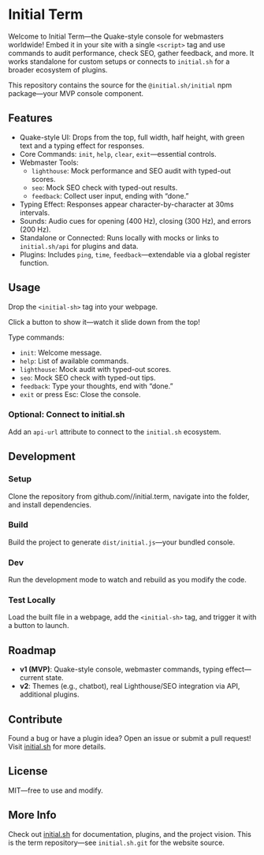 # Initial Term

Welcome to Initial Term—the Quake-style console for webmasters worldwide! Embed it in your site with a single `<script>` tag and use commands to audit performance, check SEO, gather feedback, and more. It works standalone for custom setups or connects to `initial.sh` for a broader ecosystem of plugins.

This repository contains the source for the `@initial.sh/initial` npm package—your MVP console component.

## Features

- Quake-style UI: Drops from the top, full width, half height, with green text and a typing effect for responses.
- Core Commands: `init`, `help`, `clear`, `exit`—essential controls.
- Webmaster Tools:
  - `lighthouse`: Mock performance and SEO audit with typed-out scores.
  - `seo`: Mock SEO check with typed-out results.
  - `feedback`: Collect user input, ending with “done.”
- Typing Effect: Responses appear character-by-character at 30ms intervals.
- Sounds: Audio cues for opening (400 Hz), closing (300 Hz), and errors (200 Hz).
- Standalone or Connected: Runs locally with mocks or links to `initial.sh/api` for plugins and data.
- Plugins: Includes `ping`, `time`, `feedback`—extendable via a global register function.

## Usage

Drop the `<initial-sh>` tag into your webpage.

Click a button to show it—watch it slide down from the top!

Type commands:
- `init`: Welcome message.
- `help`: List of available commands.
- `lighthouse`: Mock audit with typed-out scores.
- `seo`: Mock SEO check with typed-out tips.
- `feedback`: Type your thoughts, end with “done.”
- `exit` or press Esc: Close the console.

### Optional: Connect to initial.sh

Add an `api-url` attribute to connect to the `initial.sh` ecosystem.

## Development

### Setup

Clone the repository from github.com/<your-username>/initial.term, navigate into the folder, and install dependencies.

### Build

Build the project to generate `dist/initial.js`—your bundled console.

### Dev

Run the development mode to watch and rebuild as you modify the code.

### Test Locally

Load the built file in a webpage, add the `<initial-sh>` tag, and trigger it with a button to launch.

## Roadmap

- **v1 (MVP)**: Quake-style console, webmaster commands, typing effect—current state.
- **v2**: Themes (e.g., chatbot), real Lighthouse/SEO integration via API, additional plugins.

## Contribute

Found a bug or have a plugin idea? Open an issue or submit a pull request! Visit [initial.sh](https://initial.sh) for more details.

## License

MIT—free to use and modify.

## More Info

Check out [initial.sh](https://initial.sh) for documentation, plugins, and the project vision. This is the term repository—see `initial.sh.git` for the website source.
